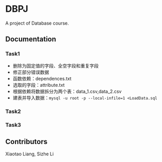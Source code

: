 # DBPJ
A project of Database course.

## Documentation

### Task1
* 删除为固定值的字段、全空字段和重复字段
* 修正部分错误数据
* 函数依赖：dependences.txt
* 选取的字段：attribute.txt
* 根据依赖将数据拆分为两个表：data_1.csv,data_2.csv
* 建表并导入数据：`mysql -u root -p --local-infile=1 <LoadData.sql`

### Task2

### Task3

## Contributors
Xiaotao Liang, Sizhe Li

